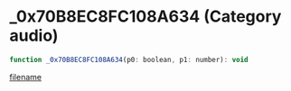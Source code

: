 # _0x70B8EC8FC108A634 (Category audio)

```js
function _0x70B8EC8FC108A634(p0: boolean, p1: number): void
```

[filename](_0x70B8EC8FC108A634_m.md ':include')